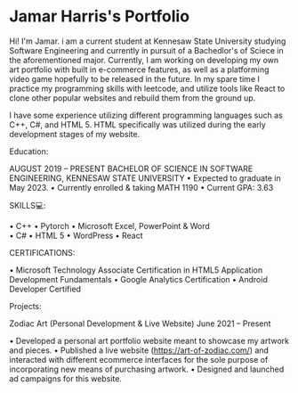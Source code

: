 # Jamar Harris's Portfolio

Hi! I'm Jamar. i am a current student at Kennesaw State University studying Software Engineering and currently in pursuit of a Bachedlor's of Sciece in the aforementioned major. Currently, I am working on developing my own art portfolio with built in e-commerce features, as well as a platforming video game hopefully to be released in the future. In my spare time I practice my programming skills with leetcode, and utilize tools like React to clone other popular websites and rebuild them from the ground up.

I have some experience utilizing different programming languages such as C++, C#, and HTML 5. HTML specifically was utilized during the early development stages of my website.

Education:

AUGUST 2019 – PRESENT
BACHELOR OF SCIENCE IN SOFTWARE ENGINEERING, KENNESAW STATE UNIVERSITY
•	Expected to graduate in May 2023.
•	Currently enrolled & taking MATH 1190
•	Current GPA: 3.63

SKILLS💻:

•	C++
•	Pytorch
•	Microsoft Excel, PowerPoint & Word	
•	C#
•	HTML 5
•	WordPress
•	React

CERTIFICATIONS:

•	Microsoft Technology Associate Certification in HTML5 Application Development Fundamentals
•	Google Analytics Certification 
•	Android Developer Certified


Projects:

Zodiac Art (Personal Development & Live Website)
June 2021 – Present

•	Developed a personal art portfolio website meant to showcase my artwork and pieces.
•	Published a live website (https://art-of-zodiac.com/) and interacted with different ecommerce interfaces for the sole purpose of incorporating new means of purchasing artwork.
•	Designed and launched ad campaigns for this website.
